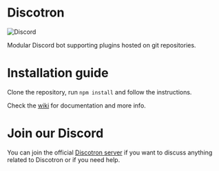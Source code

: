 # Discotron
![Discord](https://img.shields.io/discord/612920539723595786?label=Discotron&logo=discord&logoColor=fff)

Modular Discord bot supporting plugins hosted on git repositories.

# Installation guide
Clone the repository, run `npm install` and follow the instructions.

Check the [wiki](https://github.com/forwards-long-jump/discotron/wiki) for documentation and more info.

# Join our Discord
You can join the official [Discotron server](https://discord.gg/eq9djCR) if you want to discuss anything related to Discotron or if you need help.
